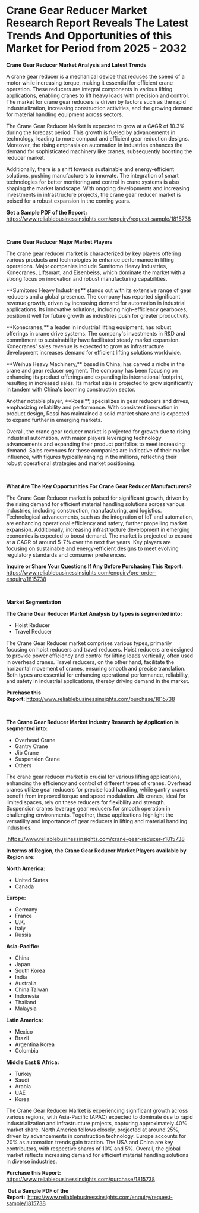 <p><h1>Crane Gear Reducer Market Research Report Reveals The Latest Trends And Opportunities of this Market for Period from 2025 - 2032</h1></p><p><strong>Crane Gear Reducer Market Analysis and Latest Trends</strong></p>
<p><p>A crane gear reducer is a mechanical device that reduces the speed of a motor while increasing torque, making it essential for efficient crane operation. These reducers are integral components in various lifting applications, enabling cranes to lift heavy loads with precision and control. The market for crane gear reducers is driven by factors such as the rapid industrialization, increasing construction activities, and the growing demand for material handling equipment across sectors. </p><p>The Crane Gear Reducer Market is expected to grow at a CAGR of 10.3% during the forecast period. This growth is fueled by advancements in technology, leading to more compact and efficient gear reduction designs. Moreover, the rising emphasis on automation in industries enhances the demand for sophisticated machinery like cranes, subsequently boosting the reducer market. </p><p>Additionally, there is a shift towards sustainable and energy-efficient solutions, pushing manufacturers to innovate. The integration of smart technologies for better monitoring and control in crane systems is also shaping the market landscape. With ongoing developments and increasing investments in infrastructure projects, the crane gear reducer market is poised for a robust expansion in the coming years.</p></p>
<p><strong>Get a Sample PDF of the Report:&nbsp;</strong> <a href="https://www.reliablebusinessinsights.com/enquiry/request-sample/1815738?utm_campaign=2925&utm_medium=2&utm_source=Github&utm_content=ia&utm_term=16042025&utm_id=crane-gear-reducer">https://www.reliablebusinessinsights.com/enquiry/request-sample/1815738</a></p>
<p>&nbsp;</p>
<p><strong>Crane Gear Reducer Major Market Players</strong></p>
<p><p>The crane gear reducer market is characterized by key players offering various products and technologies to enhance performance in lifting operations. Major companies include Sumitomo Heavy Industries, Konecranes, Liftsmart, and Eisenbeiss, which dominate the market with a strong focus on innovation and robust manufacturing capabilities.</p><p>**Sumitomo Heavy Industries** stands out with its extensive range of gear reducers and a global presence. The company has reported significant revenue growth, driven by increasing demand for automation in industrial applications. Its innovative solutions, including high-efficiency gearboxes, position it well for future growth as industries push for greater productivity.</p><p>**Konecranes,** a leader in industrial lifting equipment, has robust offerings in crane drive systems. The company's investments in R&D and commitment to sustainability have facilitated steady market expansion. Konecranes' sales revenue is expected to grow as infrastructure development increases demand for efficient lifting solutions worldwide.</p><p>**Weihua Heavy Machinery,** based in China, has carved a niche in the crane and gear reducer segment. The company has been focusing on enhancing its product offerings and expanding its international footprint, resulting in increased sales. Its market size is projected to grow significantly in tandem with China's booming construction sector.</p><p>Another notable player, **Rossi**, specializes in gear reducers and drives, emphasizing reliability and performance. With consistent innovation in product design, Rossi has maintained a solid market share and is expected to expand further in emerging markets.</p><p>Overall, the crane gear reducer market is projected for growth due to rising industrial automation, with major players leveraging technology advancements and expanding their product portfolios to meet increasing demand. Sales revenues for these companies are indicative of their market influence, with figures typically ranging in the millions, reflecting their robust operational strategies and market positioning.</p></p>
<p>&nbsp;</p>
<p><strong>What Are The Key Opportunities For Crane Gear Reducer Manufacturers?</strong></p>
<p><p>The Crane Gear Reducer market is poised for significant growth, driven by the rising demand for efficient material handling solutions across various industries, including construction, manufacturing, and logistics. Technological advancements, such as the integration of IoT and automation, are enhancing operational efficiency and safety, further propelling market expansion. Additionally, increasing infrastructure development in emerging economies is expected to boost demand. The market is projected to expand at a CAGR of around 5-7% over the next five years. Key players are focusing on sustainable and energy-efficient designs to meet evolving regulatory standards and consumer preferences.</p></p>
<p><strong>Inquire or Share Your Questions If Any Before Purchasing This Report:</strong> <a href="https://www.reliablebusinessinsights.com/enquiry/pre-order-enquiry/1815738?utm_campaign=2925&utm_medium=2&utm_source=Github&utm_content=ia&utm_term=16042025&utm_id=crane-gear-reducer">https://www.reliablebusinessinsights.com/enquiry/pre-order-enquiry/1815738</a></p>
<p>&nbsp;</p>
<p><strong>Market Segmentation</strong></p>
<p><strong>The Crane Gear Reducer Market Analysis by types is segmented into:</strong></p>
<p><ul><li>Hoist Reducer</li><li>Travel Reducer</li></ul></p>
<p><p>The Crane Gear Reducer market comprises various types, primarily focusing on hoist reducers and travel reducers. Hoist reducers are designed to provide power efficiency and control for lifting loads vertically, often used in overhead cranes. Travel reducers, on the other hand, facilitate the horizontal movement of cranes, ensuring smooth and precise translation. Both types are essential for enhancing operational performance, reliability, and safety in industrial applications, thereby driving demand in the market.</p></p>
<p><strong>Purchase this Report:&nbsp;</strong><a href="https://www.reliablebusinessinsights.com/purchase/1815738?utm_campaign=2925&utm_medium=2&utm_source=Github&utm_content=ia&utm_term=16042025&utm_id=crane-gear-reducer">https://www.reliablebusinessinsights.com/purchase/1815738</a></p>
<p>&nbsp;</p>
<p><strong>The Crane Gear Reducer Market Industry Research by Application is segmented into:</strong></p>
<p><ul><li>Overhead Crane</li><li>Gantry Crane</li><li>Jib Crane</li><li>Suspension Crane</li><li>Others</li></ul></p>
<p><p>The crane gear reducer market is crucial for various lifting applications, enhancing the efficiency and control of different types of cranes. Overhead cranes utilize gear reducers for precise load handling, while gantry cranes benefit from improved torque and speed modulation. Jib cranes, ideal for limited spaces, rely on these reducers for flexibility and strength. Suspension cranes leverage gear reducers for smooth operation in challenging environments. Together, these applications highlight the versatility and importance of gear reducers in lifting and material handling industries.</p></p>
<p><a href="https://www.reliablebusinessinsights.com/crane-gear-reducer-r1815738?utm_campaign=2925&utm_medium=2&utm_source=Github&utm_content=ia&utm_term=16042025&utm_id=crane-gear-reducer">&nbsp;https://www.reliablebusinessinsights.com/crane-gear-reducer-r1815738</a></p>
<p><strong>In terms of Region, the Crane Gear Reducer Market Players available by Region are:</strong></p>
<p>
    <p> <strong> North America: </strong>
        <ul>
            <li>United States</li>
            <li>Canada</li>
        </ul>
        </p> 
    <p> <strong> Europe: </strong>
        <ul>
            <li>Germany</li>
            <li>France</li>
            <li>U.K.</li>
            <li>Italy</li>
            <li>Russia</li>
        </ul>
        </p> 
    <p> <strong> Asia-Pacific: </strong>
        <ul>
            <li>China</li>
            <li>Japan</li>
            <li>South Korea</li>
            <li>India</li>
            <li>Australia</li>
            <li>China Taiwan</li>
            <li>Indonesia</li>
            <li>Thailand</li>
            <li>Malaysia</li>
        </ul>
        </p> 
    <p> <strong> Latin America: </strong>
        <ul>
            <li>Mexico</li>
            <li>Brazil</li>
            <li>Argentina Korea</li>
            <li>Colombia</li>
        </ul>
        </p> 
    <p> <strong> Middle East & Africa: </strong>
        <ul>
            <li>Turkey</li>
            <li>Saudi</li>
            <li>Arabia</li>
            <li>UAE</li>
            <li>Korea</li>
        </ul>
    </p>
    </p>
<p><p>The Crane Gear Reducer Market is experiencing significant growth across various regions, with Asia-Pacific (APAC) expected to dominate due to rapid industrialization and infrastructure projects, capturing approximately 40% market share. North America follows closely, projected at around 25%, driven by advancements in construction technology. Europe accounts for 20% as automation trends gain traction. The USA and China are key contributors, with respective shares of 10% and 5%. Overall, the global market reflects increasing demand for efficient material handling solutions in diverse industries.</p></p>
<p><strong>Purchase this Report: </strong><a href="https://www.reliablebusinessinsights.com/purchase/1815738?utm_campaign=2925&utm_medium=2&utm_source=Github&utm_content=ia&utm_term=16042025&utm_id=crane-gear-reducer">https://www.reliablebusinessinsights.com/purchase/1815738</a></p>
<p>&nbsp;<strong>Get a Sample PDF of the Report:&nbsp;&nbsp;</strong><a href="https://www.reliablebusinessinsights.com/enquiry/request-sample/1815738?utm_campaign=2925&utm_medium=2&utm_source=Github&utm_content=ia&utm_term=16042025&utm_id=crane-gear-reducer">https://www.reliablebusinessinsights.com/enquiry/request-sample/1815738</a></p>
<p><strong></strong></p>
<p><p></p><p></p><p></p></p>